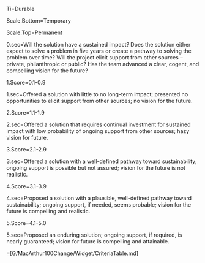 Ti=Durable

Scale.Bottom=Temporary

Scale.Top=Permanent

0.sec=Will the solution have a sustained impact? Does the solution either expect to solve a problem in five years or create a pathway to solving the problem over time? Will the project elicit support from other sources – private, philanthropic or public? Has the team advanced a clear, cogent, and compelling vision for the future?

1.Score=0.1-0.9

1.sec=Offered a solution with little to no long-term impact; presented no opportunities to elicit support from other sources; no vision for the future.

2.Score=1.1-1.9

2.sec=Offered a solution that requires continual investment for sustained impact with low probability of ongoing support from other sources; hazy vision for future.

3.Score=2.1-2.9

3.sec=Offered a solution with a well-defined pathway toward sustainability; ongoing support is possible but not assured; vision for the future is not realistic.

4.Score=3.1-3.9

4.sec=Proposed a solution with a plausible, well-defined pathway toward sustainability; ongoing support, if needed, seems probable; vision for the future is compelling and realistic.

5.Score=4.1-5.0

5.sec=Proposed an enduring solution; ongoing support, if required, is nearly guaranteed; vision for future is compelling and attainable.

=[G/MacArthur100Change/Widget/CriteriaTable.md]